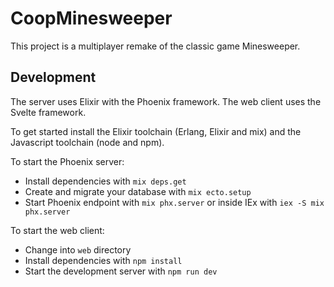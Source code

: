 # CoopMinesweeper

This project is a multiplayer remake of the classic game Minesweeper.

## Development

The server uses Elixir with the Phoenix framework. The web client uses the
Svelte framework.

To get started install the Elixir toolchain (Erlang, Elixir and mix) and the
Javascript toolchain (node and npm).

To start the Phoenix server:

  * Install dependencies with `mix deps.get`
  * Create and migrate your database with `mix ecto.setup`
  * Start Phoenix endpoint with `mix phx.server` or inside IEx with `iex -S mix phx.server`

To start the web client:

  * Change into `web` directory
  * Install dependencies with `npm install`
  * Start the development server with `npm run dev`

